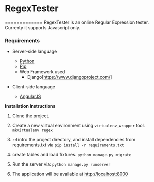 # RegexTester
=============
RegexTester is an online Regular Expression tester. Currenty it supports Javascript only.

### Requirements

* Server-side language
    * [Python](http://www.python.org)
    * [Pip](http://www.pip-installer.org)
    * Web Framework used
        * Django[https://www.djangoproject.com/]

* Client-side language
    * [AngularJS](https://angularjs.org/)

**Installation Instructions**

1. Clone the project.

2. Create a new virtual environment using `virtualenv_wrapper` tool. `mkvirtualenv regex`

3. `cd` intro the project directory, and install dependencies from requirements.txt via `pip install -r requirements.txt`

4. create tables and load fixtures. `python manage.py migrate`

5. Run the server via: `python manage.py runserver`

6. The application will be available at <a href="http://localhost:8000" target="_blank">http://localhost:8000</a>

